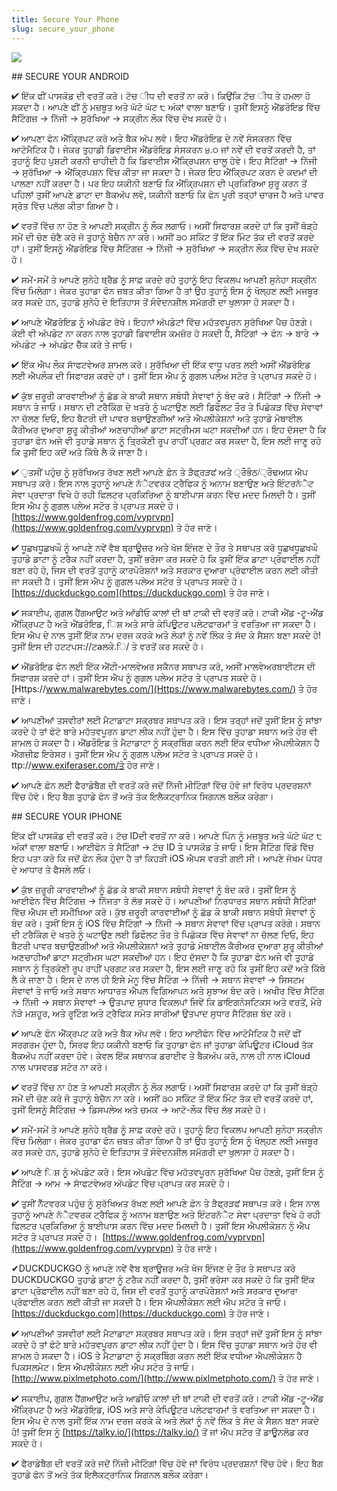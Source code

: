 ```yaml
---
title: Secure Your Phone
slug: secure_your_phone
---
```


![](/images/coverchap_3.jpg)


<div class="SECPHONE_H2" markdown="1">## SECURE YOUR ANDROID</div>





<span class="highlight_color">✔ ਇੱਕ ਫੀਂ ਪਾਸਕੋਡ ਦੀ ਵਰਤੋਂ ਕਰੋ। ਟੱਚ ੀਧ ਦੀ ਵਰਤੋਂ ਨਾ ਕਰੋ। ਕਿਉਂਕਿ ਟੱਚ ੀਧ ਤੇ ਹਮਲਾ ਹੋ ਸਕਦਾ ਹੈ। ਆਪਣੇ ਫੀਂ ਨੂੰ ਮਜ਼ਬੂਤ ਅਤੇ ਘੱਟੋ ਘੱਟ ੮ ਅੰਕਾਂ ਵਾਲਾ ਬਣਾਓ। ਤੁਸੀਂ ਇਸਨੂੰ ਐਂਡਰੋਇਡ ਵਿੱਚ ਸੈਟਿੰਗਜ਼ → ਨਿੱਜੀ → ਸੁਰੱਖਿਆ → ਸਕ੍ਰੀਨ ਲੌਕ ਵਿੱਚ ਦੇਖ ਸਕਦੇ ਹੋ।</span>

<span class="highlight_color">✔ ਆਪਣਾ ਫੋਨ ਐਂਕ੍ਰਿਪਟ ਕਰੋ ਅਤੇ ਬੈਕ ਅੱਪ ਲਵੋ। ਇਹ ਐਂਡਰੋਇਡ ਦੇ ਨਵੇਂ ਸੰਸਕਰਨ ਵਿੱਚ ਆਟੋਮੈਟਿਕ ਹੈ। ਜੇਕਰ ਤੁਹਾਡੀ ਡਿਵਾਈਸ ਐਂਡਰੋਇਡ ਸੰਸਕਰਨ ੪.੦ ਜਾਂ ਨਵੇਂ ਦੀ ਵਰਤੋਂ ਕਰਦੀ ਹੈ, ਤਾਂ ਤੁਹਾਨੂੰ ਇਹ ਪੁਸ਼ਟੀ ਕਰਨੀ ਚਾਹੀਦੀ ਹੈ ਕਿ ਡਿਵਾਈਸ ਐਂਕ੍ਰਿਪਸ਼ਨ ਚਾਲੂ ਹੋਵੇ। ਇਹ ਸੈਟਿੰਗਾਂ → ਨਿੱਜੀ → ਸੁਰੱਖਿਆ → ਐਂਕ੍ਰਿਪਸ਼ਨ ਵਿੱਚ ਕੀਤਾ ਜਾ ਸਕਦਾ ਹੈ। ਜੇਕਰ ਇਹ ਐਂਕ੍ਰਿਪਟ ਕਰਨ ਦੇ ਕਦਮਾਂ ਦੀ ਪਾਲਣਾ ਨਹੀਂ ਕਰਦਾ ਹੈ। ਪਰ ਇਹ ਯਕੀਨੀ ਬਣਾਓ ਕਿ ਐਂਕ੍ਰਿਪਸ਼ਨ ਦੀ ਪ੍ਰਕਿਰਿਆ ਸ਼ੁਰੂ ਕਰਨ ਤੋਂ ਪਹਿਲਾਂ ਤੁਸੀਂ ਆਪਣੇ ਡਾਟਾ ਦਾ ਬੈਕਅੱਪ ਲਵੋ, ਯਕੀਨੀ ਬਣਾਓ ਕਿ ਫੋਨ ਪੂਰੀ ਤਰ੍ਹਾਂ ਚਾਰਜ ਹੈ ਅਤੇ ਪਾਵਰ ਸ੍ਰੋਤ ਵਿੱਚ ਪਲੱਗ ਕੀਤਾ ਗਿਆ ਹੈ।</span>

<span class="highlight_color">✔ ਵਰਤੋਂ ਵਿੱਚ ਨਾ ਹੋਣ ਤੇ ਆਪਣੀ ਸਕ੍ਰੀਨ ਨੂੰ ਲੌਕ ਲਗਾਓ। ਅਸੀਂ ਸਿਫਾਰਸ਼ ਕਰਦੇ ਹਾਂ ਕਿ ਤੁਸੀਂ ਥੋੜ੍ਹੇ ਸਮੇਂ ਦੀ ਚੋਣ ਚੋਣੈ ਕਰੋ ਜੋ ਤੁਹਾਨੂੰ ਬੇਚੈਨ ਨਾ ਕਰੇ। ਅਸੀਂ ੩੦ ਸਕਿੰਟ ਤੋਂ ਇੱਕ ਮਿੰਟ ਤੱਕ ਦੀ ਵਰਤੋਂ ਕਰਦੇ ਹਾਂ। ਤੁਸੀਂ ਇਸਨੂੰ ਐਂਡਰੋਇਡ ਵਿੱਚ ਸੈਟਿੰਗਜ਼ → ਨਿੱਜੀ → ਸੁਰੱਖਿਆ → ਸਕ੍ਰੀਨ ਲੌਕ ਵਿੱਚ ਦੇਖ ਸਕਦੇ ਹੋ।</span>

<span class="highlight_color">✔ ਸਮੇਂ-ਸਮੇਂ ਤੇ ਆਪਣੇ ਸੁਨੇਹੇ ਥ੍ਰੈਡ ਨੂੰ ਸਾਫ਼ ਕਰਦੇ ਰਹੋ ਤੁਹਾਨੂੰ ਇਹ ਵਿਕਲਪ ਆਪਣੀ ਸੁਨੇਹਾ ਸਕ੍ਰੀਨ ਵਿੱਚ ਮਿਲੇਗਾ। ਜੇਕਰ ਤੁਹਾਡਾ ਫੋਨ ਜ਼ਬਤ ਕੀਤਾ ਗਿਆ ਹੈ ਤਾਂ ਉਹ ਤੁਹਾਨੂੰ ਇਸ ਨੂੰ ਖੋਲ੍ਹਣ ਲਈ ਮਜਬੂਰ ਕਰ ਸਕਦੇ ਹਨ, ਤੁਹਾਡੇ ਸੁਨੇਹੇ ਦੇ ਇਤਿਹਾਸ ਤੋਂ ਸੰਵੇਦਨਸ਼ੀਲ ਸਮੱਗਰੀ ਦਾ ਖੁਲਾਸਾ ਹੋ ਸਕਦਾ ਹੈ।</span>




<span class="highlight_color">✔ ਆਪਣੇ ਐਂਡਰੋਇਡ ਨੂੰ ਅੱਪਡੇਟ ਰੱਖੋ। ਇਹਨਾਂ ਅੱਪਡੇਟਾਂ ਵਿੱਚ ਮਹੱਤਵਪੂਰਨ ਸੁਰੱਖਿਆ ਪੈਚ ਹੋਣਗੇ। ਕੋਈ ਵੀ ਅੱਪਡੇਟ ਨਾ ਕਰਨ ਨਾਲ ਤੁਹਾਡੀ ਡਿਵਾਈਸ ਕਮਜ਼ੋਰ ਹੋ ਸਕਦੀ ਹੈ, ਸੈਟਿੰਗਾਂ → ਫੋਨ → ਬਾਰੇ → ਅੱਪਡੇਟ → ਅੱਪਡੇਟ ਚੈੱਕ ਕਰੋ ਤੇ ਜਾਓ। </span>

<span class="highlight_color">✔ ਇੱਕ ਐਪ ਲੌਕ ਸਾੱਫਟਵੇਅਰ ਸ਼ਾਮਲ ਕਰੋ। ਸੁਰੱਖਿਆ ਦੀ ਇੱਕ ਵਾਧੂ ਪਰਤ ਲਈ ਅਸੀਂ ਐਂਡਰੋਇਡ ਲਈ ਐਪਲੌਕ ਦੀ ਸਿਫਾਰਸ਼ ਕਰਦੇ ਹਾਂ। ਤੁਸੀਂ ਇਸ ਐਪ ਨੂੰ ਗੁਗਲ ਪਲੇਅ ਸਟੋਰ ਤੇ ਪ੍ਰਾਪਤ ਸਕਦੇ ਹੋ।</span>

<span class="highlight_color">✔ ਕੁੱਝ ਜ਼ਰੂਰੀ ਕਾਰਵਾਈਆਂ ਨੂੰ ਛੱਡ ਕੇ ਬਾਕੀ ਸਥਾਨ ਸਬੰਧੀ ਸੇਵਾਵਾਂ ਨੂੰ ਬੰਦ ਕਰੋ। ਸੈਟਿੰਗਾਂ → ਨਿੱਜੀ → ਸਥਾਨ ਤੇ ਜਾਓ। ਸਥਾਨ ਦੀ ਟਰੈਕਿੰਗ ਦੇ ਖਤਰੇ ਨੂੰ ਘਟਾਉਣ ਲਈ ਡਿਫੌਲਟ ਤੌਰ ਤੇ ਪਿਛੋਕੜ ਵਿੱਚ ਸੇਵਾਵਾਂ ਨਾ ਚੱਲਣ ਦਿਓ, ਇਹ ਬੈਟਰੀ ਦੀ ਪਾਵਰ ਬਚਾਉਣਗੀਆਂ ਅਤੇ ਐਪਲੀਕੇਸ਼ਨਾਂ ਅਤੇ ਤੁਹਾਡੇ ਮੋਬਾਈਲ ਕੈਰੀਅਰ ਦੁਆਰਾ ਸ਼ੁਰੂ ਕੀਤੀਆਂ ਅਣਚਾਹੀਆਂ ਡਾਟਾ ਸਟ੍ਰੀਮਸ ਘਟਾ ਸਕਦੀਆਂ ਹਨ। ਇਹ ਦੱਸਦਾ ਹੈ ਕਿ ਤੁਹਾਡਾ ਫੋਨ ਅਜੇ ਵੀ ਤੁਹਾਡੇ ਸਥਾਨ ਨੂੰ ਤ੍ਰਿਕੋਣੀ ਰੂਪ ਰਾਹੀਂ ਪ੍ਰਗਟ ਕਰ ਸਕਦਾ ਹੈ, ਇਸ ਲਈ ਜਾਣੂ ਰਹੋ ਕਿ ਤੁਸੀਂ ਇਹ ਕਦੋਂ ਅਤੇ ਕਿੱਥੇ ਲੈ ਕੇ ਜਾਣਾ ਹੈ। </span>

<span class="highlight_color">✔ ੁਤਸੀਂ ਪਹੁੰਚ ਨੂੰ ਸੁਰੱਖਿਅਤ ਰੱਖਣ ਲਈ ਆਪਣੇ ਫ਼ੋਨ ਤੇ ੜੈਫ੍ਰੜਫਂ ਅਤੇ ੍ਰੌਭੌਠ/੍ਰੌਢਅਯ ਐਪ ਸਥਾਪਤ ਕਰੋ। ਇਸ ਨਾਲ ਤੁਹਾਨੂੰ ਆਪਣੇ ਨੱੈਟਵਰਕ ਟ੍ਰੈਫਿਕ ਨੂੰ ਅਨਾਮ ਬਣਾਉਣ ਅਤੇ ਇੰਟਰਨੱੈਟ ਸੇਵਾ ਪ੍ਰਦਾਤਾ ਵਿਖੇ ਹੋ ਰਹੀ ਫਿਲਟਰ ਪ੍ਰਕਿਰਿਆ ਨੂੰ ਬਾਈਪਾਸ ਕਰਨ ਵਿੱਚ ਮਦਦ ਮਿਲਦੀ ਹੈ। ਤੁਸੀਂ ਇਸ ਐਪ ਨੂੰ ਗੁਗਲ ਪਲੇਅ ਸਟੋਰ ਤੇ ਪ੍ਰਾਪਤ ਸਕਦੇ ਹੋ। </span> [https://www.goldenfrog.com/vyprvpn](https://www.goldenfrog.com/vyprvpn)  ਤੇ ਹੋਰ ਜਾਣੋ।




<span class="highlight_color">✔ ਧੂਛਖਧੂਛਖਘੌ ਨੂੰ ਆਪਣੇ ਨਵੇਂ ਵੈਬ ਬ੍ਰਾਊਜ਼ਰ ਅਤੇ ਖੋਜ ਇੰਜਣ ਦੇ ਤੌਰ ਤੇ ਸਥਾਪਤ ਕਰੋ ਧੂਛਖਧੂਛਖਘੌ ਤੁਹਾਡੇ ਡਾਟਾ ਨੂੰ ਟਰੈਕ ਨਹੀਂ ਕਰਦਾ ਹੈ, ਤੁਸੀਂ ਭਰੋਸਾ ਕਰ ਸਕਦੇ ਹੋ ਕਿ ਤੁਸੀਂ ਇੱਕ ਡਾਟਾ ਪ੍ਰੋਫਾਈਲ ਨਹੀਂ ਬਣਾ ਰਹੇ ਹੋ, ਜਿਸ ਦੀ ਵਰਤੋਂ ਤੁਹਾਨੂੰ ਕਾਰਪੋਰੇਸ਼ਨਾਂ ਅਤੇ ਸਰਕਾਰ ਦੁਆਰਾ ਪ੍ਰੋਫਾਈਲ ਕਰਨ ਲਈ ਕੀਤੀ ਜਾ ਸਕਦੀ ਹੈ। ਤੁਸੀਂ ਇਸ ਐਪ ਨੂੰ ਗੁਗਲ ਪਲੇਅ ਸਟੋਰ ਤੇ ਪ੍ਰਾਪਤ ਸਕਦੇ ਹੋ।</span> [https://duckduckgo.com](https://duckduckgo.com) ਤੇ ਹੋਰ ਜਾਣੋ।

<span class="highlight_color">✔ ਸਕਾਈਪ, ਗੁਗਲ ਹੈਂਗਆਉਟ ਅਤੇ ਆੱਡੀਓ ਕਾਲਾਂ ਦੀ ਥਾਂ ਟਾਕੀ ਦੀ ਵਰਤੋਂ ਕਰੋ। ਟਾਕੀ ਐਂਡ -ਟੂ-ਐਂਡ ਐਂਕ੍ਰਿਪਟ ਹੈ ਅਤੇ ਐਂਡਰੋਇਡ, ਿਸ਼ ਅਤੇ ਸਾਰੇ ਕੰਪਿਊਟਰ ਪਲੇਟਫਾਰਮਾਂ ਤੇ ਵਰਤਿਆ ਜਾ ਸਕਦਾ ਹੈ। ਇਸ ਐਪ ਦੇ ਨਾਲ ਤੁਸੀਂ ਇੱਕ ਨਾਮ ਦਰਜ ਕਰਕੇ ਅਤੇ ਲੋਕਾਂ ਨੂੰ ਨਵੇਂ ਲਿੰਕ ਤੇ ਸੱਦ ਕੇ ਸੈਸ਼ਨ ਬਣਾ ਸਕਦੇ ਹੋ! ਤੁਸੀਂ ਇਸ ਦੀ ਹਟਟਪਸ://ਟaਲਕੇ.ਿ/ ਤੇ ਵਰਤੋਂ ਕਰ ਸਕਦੇ ਹੋ।</span>

<span class="highlight_color">✔ ਐਂਡਰੋਇਡ ਫੋਨ ਲਈ ਇੱਕ ਐਂਟੀ-ਮਾਲਵੇਅਰ ਸਕੈਨਰ ਸਥਾਪਤ ਕਰੋ, ਅਸੀਂ ਮਾਲਵੇਅਰਬਾਈਟਸ ਦੀ ਸਿਫਾਰਸ਼ ਕਰਦੇ ਹਾਂ। ਤੁਸੀਂ ਇਸ ਐਪ ਨੂੰ ਗੁਗਲ ਪਲੇਅ ਸਟੋਰ ਤੇ ਪ੍ਰਾਪਤ ਸਕਦੇ ਹੋ।</span> [Https://www.malwarebytes.com/](Https://www.malwarebytes.com/) ਤੇ ਹੋਰ ਜਾਣੋ। 

<span class="highlight_color">✔ ਆਪਣੀਆਂ ਤਸਵੀਰਾਂ ਲਈ ਮੈਟਾਡਾਟਾ ਸਕ੍ਰਬਰ ਸਥਾਪਤ ਕਰੋ। ਇਸ ਤਰ੍ਹਾਂ ਜਦੋਂ ਤੁਸੀਂ ਇਸ ਨੂੰ ਸਾਂਝਾ ਕਰਦੇ ਹੋ ਤਾਂ ਫੋਟੋ ਬਾਰੇ ਮਹੱਤਵਪੂਰਨ ਡਾਟਾ ਲੀਕ ਨਹੀਂ ਹੁੰਦਾ ਹੈ। ਇਸ ਵਿੱਚ ਤੁਹਾਡਾ ਸਥਾਨ ਅਤੇ ਹੋਰ ਵੀ ਸ਼ਾਮਲ ਹੋ ਸਕਦਾ ਹੈ। ਐਂਡਰੌਇਡ ਤੇ ਮੈਟਾਡਾਟਾ ਨੂੰ ਸਕ੍ਰਬਿੰਗ ਕਰਨ ਲਈ ਇੱਕ ਵਧੀਆ ਐਪਲੀਕੇਸ਼ਨ ਹੈ ਐਗਜ਼ੀਫ਼ ਇਰੇਸਰ। ਤੁਸੀਂ ਇਸ ਐਪ ਨੂੰ ਗੁਗਲ ਪਲੇਅ ਸਟੋਰ ਤੇ ਪ੍ਰਾਪਤ ਸਕਦੇ ਹੋ। ttp://www.exiferaser.com/ਤੇ ਹੋਰ ਜਾਣੋ।</span>

<span class="highlight_color">✔ ਆਪਣੇ ਫ਼ੋਨ ਲਈ ਫੈਰਾਡੇਬੈਗ ਦੀ ਵਰਤੋਂ ਕਰੋ ਜਦੋਂ ਨਿੱਜੀ ਮੀਟਿੰਗਾਂ ਵਿੱਚ ਹੋਵੋ ਜਾਂ ਵਿਰੋਧ ਪ੍ਰਦਰਸ਼ਨਾਂ ਵਿੱਚ ਹੋਵੋ। ਇਹ ਬੈਗ ਤੁਹਾਡੇ ਫੋਨ ਤੋਂ ਅਤੇ ਤੱਕ ਇਲੈਕਟ੍ਰਾਨਿਕ ਸਿਗਨਲ ਬਲੌਕ ਕਰੇਗਾ।</span>


<div class="SECPHONE_H2" markdown="1">## SECURE YOUR IPHONE</div>



ਇੱਕ ਫੀਂ ਪਾਸਕੋਡ ਦੀ ਵਰਤੋਂ ਕਰੋ। ਟੱਚ IDਦੀ ਵਰਤੋਂ ਨਾ ਕਰੋ। ਆਪਣੇ ਪਿੰਨ ਨੂੰ ਮਜ਼ਬੂਤ ਅਤੇ ਘੱਟੋ ਘੱਟ ੮ ਅੰਕਾਂ ਵਾਲਾ ਬਣਾਓ। ਆਈਫੋਨ ਤੇ ਸੈਟਿੰਗਾਂ → ਟੱਚ ID ਤੇ ਪਾਸਕੋਡ ਤੇ ਜਾਓ। ਇਸ ਸੈਟਿੰਗ ਵਿੰਡੋ ਵਿੱਚ ਇਹ ਪਤਾ ਕਰੋ ਕਿ ਜਦੋਂ ਫੋਨ ਲੌਕ ਹੁੰਦਾ ਹੈ ਤਾਂ ਕਿਹੜੀ iOS ਐਪਸ ਵਰਤੀ ਗਈ ਸੀ। ਆਪਣੇ ਜੋਖਮ ਪੱਧਰ ਦੇ ਆਧਾਰ ਤੇ ਫੈਸਲੇ ਲਓ।

<span class="highlight_color">✔ ਕੁੱਝ ਜ਼ਰੂਰੀ ਕਾਰਵਾਈਆਂ ਨੂੰ ਛੱਡ ਕੇ ਬਾਕੀ ਸਥਾਨ ਸਬੰਧੀ ਸੇਵਾਵਾਂ ਨੂੰ ਬੰਦ ਕਰੋ। ਤੁਸੀਂ ਇਸ ਨੂੰ ਆਈਫੋਨ ਵਿੱਚ ਸੈਟਿੰਗਜ਼ → ਨਿੱਜਤਾ ਤੇ ਲੱਭ ਸਕਦੇ ਹੋ। ਆਪਣੀਆਂ ਨਿਰਧਾਰਤ ਸਥਾਨ ਸਬੰਧੀ ਸੈਟਿੰਗਾਂ ਵਿੱਚ ਐਪਸ ਦੀ ਸਮੀਖਿਆ ਕਰੋ। ਕੁੱਝ ਜ਼ਰੂਰੀ ਕਾਰਵਾਈਆਂ ਨੂੰ ਛੱਡ ਕੇ ਬਾਕੀ ਸਥਾਨ ਸਬੰਧੀ ਸੇਵਾਵਾਂ ਨੂੰ ਬੰਦ ਕਰੋ। ਤੁਸੀਂ ਇਸ ਨੂੰ iOS ਵਿੱਚ ਸੈਟਿੰਗਾਂ → ਨਿੱਜੀ → ਸਥਾਨ ਸੇਵਾਵਾਂ ਵਿੱਚ ਪ੍ਰਾਪਤ ਕਰੋਗੇ। ਸਥਾਨ ਦੀ ਟਰੈਕਿੰਗ ਦੇ ਖਤਰੇ ਨੂੰ ਘਟਾਉਣ ਲਈ ਡਿਫੌਲਟ ਤੌਰ ਤੇ ਪਿਛੋਕੜ ਵਿੱਚ ਸੇਵਾਵਾਂ ਨਾ ਚੱਲਣ ਦਿਓ, ਇਹ ਬੈਟਰੀ ਪਾਵਰ ਬਚਾਉਣਗੀਆਂ ਅਤੇ ਐਪਲੀਕੇਸ਼ਨਾਂ ਅਤੇ ਤੁਹਾਡੇ ਮੋਬਾਈਲ ਕੈਰੀਅਰ ਦੁਆਰਾ ਸ਼ੁਰੂ ਕੀਤੀਆਂ ਅਣਚਾਹੀਆਂ ਡਾਟਾ ਸਟ੍ਰੀਮਸ ਘਟਾ ਸਕਦੀਆਂ ਹਨ। ਇਹ ਦੱਸਦਾ ਹੈ ਕਿ ਤੁਹਾਡਾ ਫੋਨ ਅਜੇ ਵੀ ਤੁਹਾਡੇ ਸਥਾਨ ਨੂੰ ਤ੍ਰਿਕੋਣੀ ਰੂਪ ਰਾਹੀਂ ਪ੍ਰਗਟ ਕਰ ਸਕਦਾ ਹੈ, ਇਸ ਲਈ ਜਾਣੂ ਰਹੋ ਕਿ ਤੁਸੀਂ ਇਹ ਕਦੋਂ ਅਤੇ ਕਿੱਥੇ ਲੈ ਕੇ ਜਾਣਾ ਹੈ। </span>ਇਸ ਦੇ ਨਾਲ ਹੀ ਇਸੇ ਮੇਨੂ ਵਿੱਚ ਸੈਟਿੰਗ → ਨਿੱਜੀ → ਸਥਾਨ ਸੇਵਾਵਾਂ → ਸਿਸਟਮ ਸੇਵਾਵਾਂ ਤੇ ਜਾਓ ਅਤੇ ਸਥਾਨ ਆਧਾਰਤ ਐਪਲ ਵਿਗਿਆਪਨ ਅਤੇ ਸੁਝਾਅ ਬੰਦ ਕਰੋ। ਅਖੀਰ ਵਿੱਚ ਸੈਟਿੰਗ → ਨਿੱਜੀ → ਸਥਾਨ ਸੇਵਾਵਾਂ → ਉਤਪਾਦ ਸੁਧਾਰ ਵਿਕਲਪਾਂ ਜਿਵੇਂ ਕਿ ਡਾਇਗਨੋਸਟਿਕਸ ਅਤੇ ਵਰਤੋਂ, ਮੇਰੇ ਨੇੜੇ ਮਸ਼ਹੂਰ, ਅਤੇ ਰੂਟਿੰਗ ਅਤੇ ਟ੍ਰੈਫਿਕ ਸਮੇਤ ਸਾਰੀਆਂ ਉਤਪਾਦ ਸੁਧਾਰ ਸੈਟਿੰਗਜ਼ ਬੰਦ ਕਰੋ।




<span class="highlight_color">✔ ਆਪਣੇ ਫੋਨ ਐਂਕ੍ਰਪਟ ਕਰੋ ਅਤੇ ਬੈਕ ਅੱਪ ਲਵੋ। ਇਹ ਆਈਫੋਨ ਵਿੱਚ ਆਟੋਮੈਟਿਕ ਹੈ ਜਦੋਂ ਫੀਂ ਸਰਗਰਮ ਹੁੰਦਾ ਹੈ, ਸਿਰਫ ਇਹ ਯਕੀਨੀ ਬਣਾਓ ਕਿ ਤੁਹਾਡਾ ਫੋਨ ਜਾਂ ਤੁਹਾਡਾ ਕੰਪਿਊਟਰ iCloud  ਤੱਕ ਬੈਕਅੱਪ ਨਹੀਂ ਕਰਦਾ ਹੋਵੇ। ਕੇਵਲ ਇੱਕ ਸਥਾਨਕ ਡਰਾਈਵ ਤੇ ਬੈਕਅੱਪ ਕਰੋ, ਨਾਲ ਹੀ ਨਾਲ iCloud  ਨਾਲ ਪਾਸਵਰਡ ਸਟੋਰ ਨਾ ਕਰੋ।</span>

<span class="highlight_color">✔ ਵਰਤੋਂ ਵਿੱਚ ਨਾ ਹੋਣ ਤੇ ਆਪਣੀ ਸਕ੍ਰੀਨ ਨੂੰ ਲੌਕ ਲਗਾਓ। ਅਸੀਂ ਸਿਫਾਰਸ਼ ਕਰਦੇ ਹਾਂ ਕਿ ਤੁਸੀਂ ਥੋੜ੍ਹੇ ਸਮੇਂ ਦੀ ਚੋਣ ਕਰੋ ਜੋ ਤੁਹਾਨੂੰ ਬੇਚੈਨ ਨਾ ਕਰੇ। ਅਸੀਂ ੩੦ ਸਕਿੰਟ ਤੋਂ ਇੱਕ ਮਿੰਟ ਤੱਕ ਦੀ ਵਰਤੋਂ ਕਰਦੇ ਹਾਂ, ਤੁਸੀਂ ਇਸਨੂੰ ਸੈਟਿੰਗਜ਼ → ਡਿਸਪਲੇਅ ਅਤੇ ਚਮਕ → ਆਟੋ-ਲੌਕ ਵਿੱਚ ਲੱਭ ਸਕਦੇ ਹੋ।</span>

<span class="highlight_color">✔ ਸਮੇਂ-ਸਮੇਂ ਤੇ ਆਪਣੇ ਸੁਨੇਹੇ ਥ੍ਰੈਡ ਨੂੰ ਸਾਫ਼ ਕਰਦੇ ਰਹੋ। ਤੁਹਾਨੂੰ ਇਹ ਵਿਕਲਪ ਆਪਣੀ ਸੁਨੇਹਾ ਸਕ੍ਰੀਨ ਵਿੱਚ ਮਿਲੇਗਾ। ਜੇਕਰ ਤੁਹਾਡਾ ਫੋਨ ਜ਼ਬਤ ਕੀਤਾ ਗਿਆ ਹੈ ਤਾਂ ਉਹ ਤੁਹਾਨੂੰ ਇਸ ਨੂੰ ਖੋਲ੍ਹਣ ਲਈ ਮਜਬੂਰ ਕਰ ਸਕਦੇ ਹਨ, ਤੁਹਾਡੇ ਸੁਨੇਹੇ ਦੇ ਇਤਿਹਾਸ ਤੋਂ ਸੰਵੇਦਨਸ਼ੀਲ ਸਮੱਗਰੀ ਦਾ ਖੁਲਾਸਾ ਹੋ ਸਕਦਾ ਹੈ।</span>

<span class="highlight_color">✔ ਆਪਣੇ ਿਸ਼ ਨੂੰ ਅੱਪਡੇਟ ਕਰੋ। ਇਸ ਅੱਪਡੇਟ ਵਿੱਚ ਮਹੱਤਵਪੂਰਨ ਸੁਰੱਖਿਆ ਪੈਚ ਹੋਣਗੇ, ਤੁਸੀਂ ਇਸ ਨੂੰ ਸੈਟਿੰਗ → ਆਮ → ਸਾੱਫਟਵੇਅਰ ਅੱਪਡੇਟ ਵਿੱਚ ਪ੍ਰਾਪਤ ਕਰ ਸਕਦੇ ਹੋ।</span>

<span class="highlight_color">✔ ਤੁਸੀਂ ਨੈੱਟਵਰਕ ਪਹੁੰਚ ਨੂੰ ਸੁਰੱਖਿਅਤ ਰੱਖਣ ਲਈ ਆਪਣੇ ਫ਼ੋਨ ਤੇ ੜੈਫ੍ਰੜਫਂ ਸਥਾਪਤ ਕਰੋ। ਇਸ ਨਾਲ ਤੁਹਾਨੂੰ ਆਪਣੇ ਨੱੈਟਵਰਕ ਟ੍ਰੈਫਿਕ ਨੂੰ ਅਨਾਮ ਬਣਾਉਣ ਅਤੇ ਇੰਟਰਨੱੈਟ ਸੇਵਾ ਪ੍ਰਦਾਤਾ ਵਿਖੇ ਹੋ ਰਹੀ ਫਿਲਟਰ ਪ੍ਰਕਿਰਿਆ ਨੂੰ ਬਾਈਪਾਸ ਕਰਨ ਵਿੱਚ ਮਦਦ ਮਿਲਦੀ ਹੈ। ਤੁਸੀਂ ਇਸ ਐਪਲੀਕੇਸ਼ਨ ਨੁੰ ਐਪ ਸਟੋਰ ਤੇ ਪ੍ਰਾਪਤ ਸਕਦੇ ਹੋ।  </span>[https://www.goldenfrog.com/vyprvpn](https://www.goldenfrog.com/vyprvpn) ਤੇ ਹੋਰ ਜਾਣੋ।


<span class="highlight_color">✔DUCKDUCKGO</span> ਨੂੰ ਆਪਣੇ ਨਵੇਂ ਵੈਬ ਬ੍ਰਾਊਜ਼ਰ ਅਤੇ ਖੋਜ ਇੰਜਣ ਦੇ ਤੌਰ ਤੇ ਸਥਾਪਤ ਕਰੋ DUCKDUCKGO ਤੁਹਾਡੇ ਡਾਟਾ ਨੂੰ ਟਰੈਕ ਨਹੀਂ ਕਰਦਾ ਹੈ, ਤੁਸੀਂ ਭਰੋਸਾ ਕਰ ਸਕਦੇ ਹੋ ਕਿ ਤੁਸੀਂ ਇੱਕ ਡਾਟਾ ਪ੍ਰੋਫਾਈਲ ਨਹੀਂ ਬਣਾ ਰਹੇ ਹੋ, ਜਿਸ ਦੀ ਵਰਤੋਂ ਤੁਹਾਨੂੰ ਕਾਰਪੋਰੇਸ਼ਨਾਂ ਅਤੇ ਸਰਕਾਰ ਦੁਆਰਾ ਪ੍ਰੋਫਾਈਲ ਕਰਨ ਲਈ ਕੀਤੀ ਜਾ ਸਕਦੀ ਹੈ। ਇਸ ਐਪਲੀਕੇਸ਼ਨ ਲਈ ਐਪ ਸਟੋਰ ਤੇ ਜਾਓ। [https://duckduckgo.com](https://duckduckgo.com) ਤੇ ਹੋਰ ਜਾਣੋ।

<span class="highlight_color">✔ ਆਪਣੀਆਂ ਤਸਵੀਰਾਂ ਲਈ ਮੈਟਾਡਾਟਾ ਸਕ੍ਰਬਰ ਸਥਾਪਤ ਕਰੋ। ਇਸ ਤਰ੍ਹਾਂ ਜਦੋਂ ਤੁਸੀਂ ਇਸ ਨੂੰ ਸਾਂਝਾ ਕਰਦੇ ਹੋ ਤਾਂ ਫੋਟੋ ਬਾਰੇ ਮਹੱਤਵਪੂਰਨ ਡਾਟਾ ਲੀਕ ਨਹੀਂ ਹੁੰਦਾ ਹੈ। ਇਸ ਵਿੱਚ ਤੁਹਾਡਾ ਸਥਾਨ ਅਤੇ ਹੋਰ ਵੀ ਸ਼ਾਮਲ ਹੋ ਸਕਦਾ ਹੈ। iOS ਤੇ ਮੈਟਾਡਾਟਾ ਨੂੰ ਸਕ੍ਰਬਿੰਗ ਕਰਨ ਲਈ ਇੱਕ ਵਧੀਆ ਐਪਲੀਕੇਸ਼ਨ ਹੈ ਪਿਕਸਲਮੇਟ। ਇਸ ਐਪਲੀਕੇਸ਼ਨ ਲਈ ਐਪ ਸਟੋਰ ਤੇ ਜਾਓ।</span> [http://www.pixlmetphoto.com/](http://www.pixlmetphoto.com/) ਤੇ ਹੋਰ ਜਾਣੋ।

<span class="highlight_color">✔ ਸਕਾਈਪ, ਗੁਗਲ ਹੈਂਗਆਉਟ ਅਤੇ ਆਡੀਓ ਕਾਲਾਂ ਦੀ ਥਾਂ ਟਾਕੀ ਦੀ ਵਰਤੋਂ ਕਰੋ। ਟਾਕੀ ਐਂਡ -ਟੂ-ਐਂਡ ਐਂਕ੍ਰਿਪਟ ਹੈ ਅਤੇ ਐਂਡਰੋਇਡ, iOS ਅਤੇ ਸਾਰੇ ਕੰਪਿਊਟਰ ਪਲੇਟਫਾਰਮਾਂ ਤੇ ਵਰਤਿਆ ਜਾ ਸਕਦਾ ਹੈ। ਇਸ ਐਪ ਦੇ ਨਾਲ ਤੁਸੀਂ ਇੱਕ ਨਾਮ ਦਰਜ ਕਰਕੇ ਕੇ ਅਤੇ ਲੋਕਾਂ ਨੂੰ ਨਵੇਂ ਲਿੰਕ ਤੇ ਸੱਦ ਕੇ ਸੈਸ਼ਨ ਬਣਾ ਸਕਦੇ ਹੋ! ਤੁਸੀਂ ਇਸ ਨੂੰ</span> [https://talky.io/](https://talky.io/) ਤੋਂ ਜਾਂ ਐਪ ਸਟੋਰ ਤੋਂ ਡਾਊਨਲੋਡ ਕਰ ਸਕਦੇ ਹੋ।

<span class="highlight_color">✔ ਫੈਰਾਡੇਬੈਗ ਦੀ ਵਰਤੋਂ ਕਰੋ ਜਦੋਂ ਨਿੱਜੀ ਮੀਟਿੰਗਾਂ ਵਿੱਚ ਹੋਵੋ ਜਾਂ ਵਿਰੋਧ ਪ੍ਰਦਰਸ਼ਨਾਂ ਵਿੱਚ ਹੋਵੋ। ਇਹ ਬੈਗ ਤੁਹਾਡੇ ਫੋਨ ਤੋਂ ਅਤੇ ਤੱਕ ਇਲੈਕਟ੍ਰਾਨਿਕ ਸਿਗਨਲ ਬਲੌਕ ਕਰੇਗਾ।</span>
